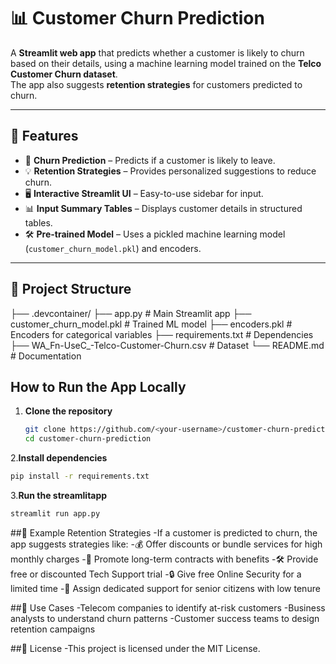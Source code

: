 # 📊 Customer Churn Prediction

A **Streamlit web app** that predicts whether a customer is likely to churn based on their details, using a machine learning model trained on the **Telco Customer Churn dataset**.  
The app also suggests **retention strategies** for customers predicted to churn.

---

## 🚀 Features
- 🔮 **Churn Prediction** – Predicts if a customer is likely to leave.  
- 💡 **Retention Strategies** – Provides personalized suggestions to reduce churn.  
- 🖥 **Interactive Streamlit UI** – Easy-to-use sidebar for input.  
- 📊 **Input Summary Tables** – Displays customer details in structured tables.  
- 🛠 **Pre-trained Model** – Uses a pickled machine learning model (`customer_churn_model.pkl`) and encoders.  

---

## 📂 Project Structure
├── .devcontainer/
├── app.py # Main Streamlit app
├── customer_churn_model.pkl # Trained ML model
├── encoders.pkl # Encoders for categorical variables
├── requirements.txt # Dependencies
├── WA_Fn-UseC_-Telco-Customer-Churn.csv # Dataset
└── README.md # Documentation

## How to Run the App Locally

1. **Clone the repository**
   ```bash
   git clone https://github.com/<your-username>/customer-churn-prediction.git
   cd customer-churn-prediction
   ```
   
2.**Install dependencies**
  ```bash
  pip install -r requirements.txt
```

3.**Run the streamlitapp**
```bash
streamlit run app.py
```

##📌 Example Retention Strategies
-If a customer is predicted to churn, the app suggests strategies like:
-💰 Offer discounts or bundle services for high monthly charges
-📄 Promote long-term contracts with benefits
-🛠 Provide free or discounted Tech Support trial
-🔒 Give free Online Security for a limited time
-🤝 Assign dedicated support for senior citizens with low tenure

##🎯 Use Cases
-Telecom companies to identify at-risk customers
-Business analysts to understand churn patterns
-Customer success teams to design retention campaigns

##📜 License
-This project is licensed under the MIT License.


